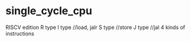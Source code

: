 # single_cycle_cpu
RISCV edition
R type 
I type //load, jalr
S type //store
J type //jal
4 kinds of instructions

